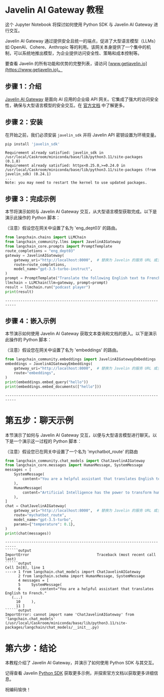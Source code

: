 # Javelin AI Gateway 教程

这个 Jupyter Notebook 将探讨如何使用 Python SDK 与 Javelin AI Gateway 进行交互。

Javelin AI Gateway 通过提供安全且统一的端点，促进了大型语言模型（LLMs）如 OpenAI、Cohere、Anthropic 等的利用。该网关本身提供了一个集中的机制，可以系统地推出模型，为企业提供访问安全性、策略和成本控制等。

要查看 Javelin 的所有功能和优势的完整列表，请访问 [www.getjavelin.io](https://www.getjavelin.io)。

## 步骤 1：介绍

[Javelin AI Gateway](https://www.getjavelin.io) 是面向 AI 应用的企业级 API 网关。它集成了强大的访问安全性，确保与大型语言模型的安全交互。在 [官方文档](https://docs.getjavelin.io) 中了解更多。

## 步骤 2：安装

在开始之前，我们必须安装 `javelin_sdk` 并将 Javelin API 密钥设置为环境变量。

```python
pip install 'javelin_sdk'
```

```output
Requirement already satisfied: javelin_sdk in /usr/local/Caskroom/miniconda/base/lib/python3.11/site-packages (0.1.8)
Requirement already satisfied: httpx<0.25.0,>=0.24.0 in /usr/local/Caskroom/miniconda/base/lib/python3.11/site-packages (from javelin_sdk) (0.24.1)
...
Note: you may need to restart the kernel to use updated packages.
```

## 步骤 3：完成示例

本节将演示如何与 Javelin AI Gateway 交互，从大型语言模型获取完成。以下是演示此操作的 Python 脚本：

（注意）假设您在网关中设置了名为 'eng_dept03' 的路由。

```python
from langchain.chains import LLMChain
from langchain_community.llms import JavelinAIGateway
from langchain_core.prompts import PromptTemplate
route_completions = "eng_dept03"
gateway = JavelinAIGateway(
    gateway_uri="http://localhost:8000",  # 替换为 Javelin 的服务 URL 或主机/端口
    route=route_completions,
    model_name="gpt-3.5-turbo-instruct",
)
prompt = PromptTemplate("Translate the following English text to French: {text}")
llmchain = LLMChain(llm=gateway, prompt=prompt)
result = llmchain.run("podcast player")
print(result)
```

```output
---------------------------------------------------------------------------
```

## 步骤 4：嵌入示例

本节演示如何使用 Javelin AI Gateway 获取文本查询和文档的嵌入。以下是演示此操作的 Python 脚本：

（注意）假设您在网关中设置了名为 'embeddings' 的路由。

```python
from langchain_community.embeddings import JavelinAIGatewayEmbeddings
embeddings = JavelinAIGatewayEmbeddings(
    gateway_uri="http://localhost:8000",  # 替换为 Javelin 的服务 URL 或主机/端口
    route="embeddings",
)
print(embeddings.embed_query("hello"))
print(embeddings.embed_documents(["hello"]))
```

```output
---------------------------------------------------------------------------
```

# 第五步：聊天示例

本节演示了如何与 Javelin AI Gateway 交互，以便与大型语言模型进行聊天。以下是一个演示这一过程的 Python 脚本：

（注意）假设您已在网关中设置了一个名为 'mychatbot_route' 的路由

```python
from langchain_community.chat_models import ChatJavelinAIGateway
from langchain_core.messages import HumanMessage, SystemMessage
messages = [
    SystemMessage(
        content="You are a helpful assistant that translates English to French."
    ),
    HumanMessage(
        content="Artificial Intelligence has the power to transform humanity and make the world a better place"
    ),
]
chat = ChatJavelinAIGateway(
    gateway_uri="http://localhost:8000",  # 替换为 Javelin 的服务 URL 或主机/端口
    route="mychatbot_route",
    model_name="gpt-3.5-turbo",
    params={"temperature": 0.1},
)
print(chat(messages))
```

```output
---------------------------------------------------------------------------
``````output
ImportError                               Traceback (most recent call last)
``````output
Cell In[8], line 1
----> 1 from langchain.chat_models import ChatJavelinAIGateway
      2 from langchain.schema import HumanMessage, SystemMessage
      4 messages = [
      5     SystemMessage(
      6         content="You are a helpful assistant that translates English to French."
   (...)
     10     ),
     11 ]
``````output
ImportError: cannot import name 'ChatJavelinAIGateway' from 'langchain.chat_models' (/usr/local/Caskroom/miniconda/base/lib/python3.11/site-packages/langchain/chat_models/__init__.py)
```

# 第六步：结论

本教程介绍了 Javelin AI Gateway，并演示了如何使用 Python SDK 与其交互。

记得查看 Javelin [Python SDK](https://www.github.com/getjavelin.io/javelin-python) 获取更多示例，并探索官方文档以获取更多详细信息。

祝编码愉快！

```